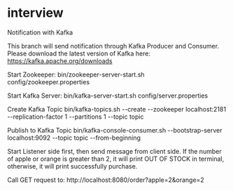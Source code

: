 # interview

Notification with Kafka

This branch will send notification through Kafka Producer and Consumer. Please download the latest version of Kafka here:
https://kafka.apache.org/downloads

Start Zookeeper:
bin/zookeeper-server-start.sh config/zookeeper.properties

Start Kafka Server:
bin/kafka-server-start.sh config/server.properties

Create Kafka Topic
bin/kafka-topics.sh --create --zookeeper localhost:2181 --replication-factor 1 --partitions 1 --topic topic

Publish to Kafka Topic
bin/kafka-console-consumer.sh --bootstrap-server localhost:9092 --topic topic --from-beginning

Start Listener side first, then send message from client side. If the number of apple or orange is greater than 2, it will print OUT OF STOCK in terminal, otherwise, it will print successfully purchase.

Call GET request to:
http://localhost:8080/order?apple=2&orange=2
